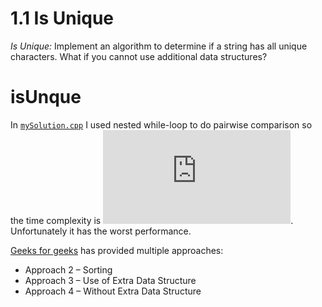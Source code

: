 # 1.1 Is Unique

*Is Unique:* Implement an algorithm to determine if a string has all unique characters. What if you
cannot use additional data structures?

# isUnque

In [`mySolution.cpp`](./isUnique/mySolution.cpp) I used nested while-loop to do pairwise comparison so the time complexity is ![O(n^2)](https://latex.codecogs.com/svg.latex?O%28n%5E2%29).
Unfortunately it has the worst performance.

[Geeks for geeks](https://www.geeksforgeeks.org/determine-string-unique-characters/) has provided multiple approaches:
 - Approach 2 – Sorting
 - Approach 3 – Use of Extra Data Structure
 - Approach 4 – Without Extra Data Structure
